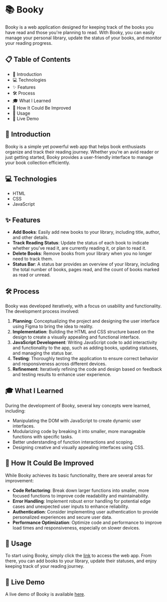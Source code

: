# 📚 Booky

Booky is a web application designed for keeping track of the books you have read and those you're planning to read. With Booky, you can easily manage your personal library, update the status of your books, and monitor your reading progress.

## 📋 Table of Contents
- 👋 Introduction
- 💻 Technologies
- ✨ Features
- 🛠️ Process
- 🎓 What I Learned
- 🚀 How It Could Be Improved
- 📘 Usage
- 🔗 Live Demo

## 👋 Introduction
Booky is a simple yet powerful web app that helps book enthusiasts organize and track their reading journey. Whether you're an avid reader or just getting started, Booky provides a user-friendly interface to manage your book collection efficiently.

## 💻 Technologies
- HTML
- CSS
- JavaScript

## ✨ Features
- **Add Books**: Easily add new books to your library, including title, author, and other details.
- **Track Reading Status**: Update the status of each book to indicate whether you've read it, are currently reading it, or plan to read it.
- **Delete Books**: Remove books from your library when you no longer need to track them.
- **Status Bar**: A status bar provides an overview of your library, including the total number of books, pages read, and the count of books marked as read or unread.

## 🛠️ Process
Booky was developed iteratively, with a focus on usability and functionality. The development process involved:

1. **Planning**: Conceptualizing the project and designing the user interface using Figma to bring the idea to reality.
2. **Implementation**: Building the HTML and CSS structure based on the design to create a visually appealing and functional interface.
3. **JavaScript Development**: Writing JavaScript code to add interactivity and functionality to the app, such as adding books, updating statuses, and managing the status bar.
4. **Testing**: Thoroughly testing the application to ensure correct behavior and responsiveness across different devices.
5. **Refinement**: Iteratively refining the code and design based on feedback and testing results to enhance user experience.

## 🎓 What I Learned
During the development of Booky, several key concepts were learned, including:

- Manipulating the DOM with JavaScript to create dynamic user interfaces.
- Modularizing code by breaking it into smaller, more manageable functions with specific tasks.
- Better understanding of function interactions and scoping.
- Designing creative and visually appealing interfaces using CSS.

## 🚀 How It Could Be Improved
While Booky achieves its basic functionality, there are several areas for improvement:

- **Code Refactoring**: Break down larger functions into smaller, more focused functions to improve code readability and maintainability.
- **Error Handling**: Implement robust error handling for potential edge cases and unexpected user inputs to enhance reliability.
- **Authentication**: Consider implementing user authentication to provide personalized experiences and secure user data.
- **Performance Optimization**: Optimize code and performance to improve load times and responsiveness, especially on slower devices.

## 📘 Usage
To start using Booky, simply click the [link](https://gabrieldevjourney.github.io/booky/) to access the web app. From there, you can add books to your library, update their statuses, and enjoy keeping track of your reading journey.

## 🔗 Live Demo
A live demo of Booky is available [here](https://gabrieldevjourney.github.io/booky/).

